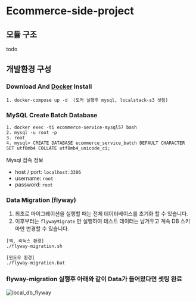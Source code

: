 ﻿# Ecommerce-side-project 

## 모듈 구조
todo


## 개발환경 구성


### Download And [Docker](https://www.docker.com/get-started) Install
```
1. docker-compose up -d  (도커 실행후 mysql, localstack-s3 셋팅)
```


### MySQL Create Batch Database

```
1. docker exec -ti ecommerce-service-mysql57 bash
2. mysql -u root -p
3. root
4. mysql> CREATE DATABASE ecommerce_service_batch DEFAULT CHARACTER SET utf8mb4 COLLATE utf8mb4_unicode_ci;
```

Mysql 접속 정보

* host / port: `localhost:3306`
* username: `root`
* password: `root`

### Data Migration (flyway)

1. 최초로 마이그레이션을 실행할 때는 전체 데이터베이스를 초기화 할 수 있습니다.
2. 이후부터는 `flywayMigrate` 만 실행하여 테스트 데이터는 남겨두고 계속 DB 스키마만 변경할 수 있습니다.

```
[맥, 리눅스 환경]
./flyway-migration.sh

[윈도우 환경]
./flyway-migration.bat
```

### flyway-migration 실행후 아래와 같이 Data가 들어왔다면 셋팅 완료
![local_db_flyway](https://github.com/gojunghyo/gojgho-ecommerce-service/assets/128199051/b756a4df-ac1c-4760-ac50-86066bd2c21a)
